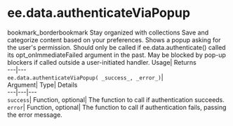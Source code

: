  
#  ee.data.authenticateViaPopup 
bookmark_borderbookmark Stay organized with collections  Save and categorize content based on your preferences. 
Shows a popup asking for the user's permission. Should only be called if ee.data.authenticate() called its opt_onImmediateFailed argument in the past. 
May be blocked by pop-up blockers if called outside a user-initiated handler.
Usage| Returns  
---|---  
`ee.data.authenticateViaPopup( _success_, _error_)`|   
Argument|  Type| Details  
---|---|---  
`success`| Function, optional| The function to call if authentication succeeds.  
`error`| Function, optional| The function to call if authentication fails, passing the error message.  
